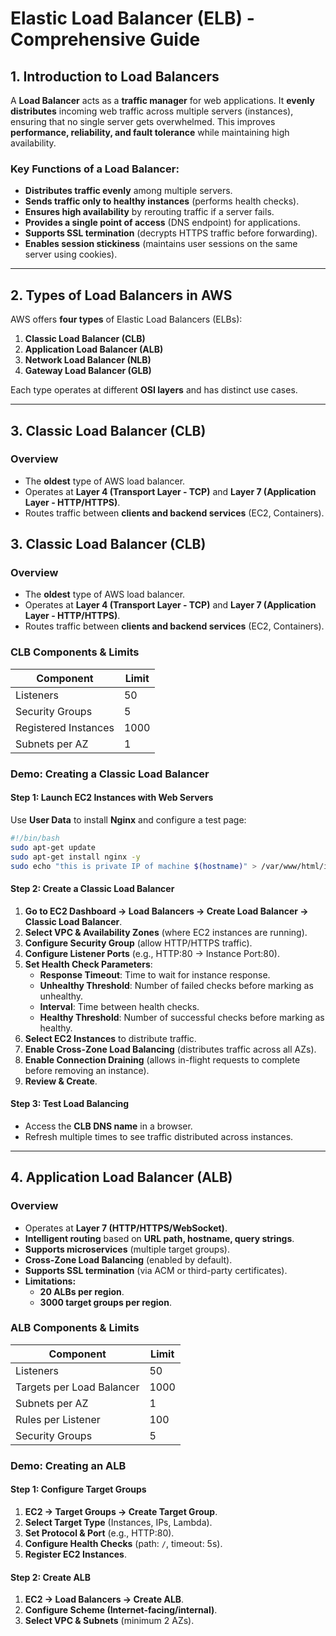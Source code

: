 # **Elastic Load Balancer (ELB) - Comprehensive Guide**

## **1. Introduction to Load Balancers**
A **Load Balancer** acts as a **traffic manager** for web applications. It **evenly distributes** incoming web traffic across multiple servers (instances), ensuring that no single server gets overwhelmed. This improves **performance, reliability, and fault tolerance** while maintaining high availability.

### **Key Functions of a Load Balancer:**
- **Distributes traffic evenly** among multiple servers.
- **Sends traffic only to healthy instances** (performs health checks).
- **Ensures high availability** by rerouting traffic if a server fails.
- **Provides a single point of access** (DNS endpoint) for applications.
- **Supports SSL termination** (decrypts HTTPS traffic before forwarding).
- **Enables session stickiness** (maintains user sessions on the same server using cookies).

---

## **2. Types of Load Balancers in AWS**
AWS offers **four types** of Elastic Load Balancers (ELBs):

1. **Classic Load Balancer (CLB)**
2. **Application Load Balancer (ALB)**
3. **Network Load Balancer (NLB)**
4. **Gateway Load Balancer (GLB)**

Each type operates at different **OSI layers** and has distinct use cases.

---

## **3. Classic Load Balancer (CLB)**
### **Overview**
- The **oldest** type of AWS load balancer.
- Operates at **Layer 4 (Transport Layer - TCP)** and **Layer 7 (Application Layer - HTTP/HTTPS)**.
- Routes traffic between **clients and backend services** (EC2, Containers).

## **3. Classic Load Balancer (CLB)**
### **Overview**
- The **oldest** type of AWS load balancer.
- Operates at **Layer 4 (Transport Layer - TCP)** and **Layer 7 (Application Layer - HTTP/HTTPS)**.
- Routes traffic between **clients and backend services** (EC2, Containers).

### **CLB Components & Limits**
| Component | Limit |
|-----------|-------|
| Listeners | 50 |
| Security Groups | 5 |
| Registered Instances | 1000 |
| Subnets per AZ | 1 |

### **Demo: Creating a Classic Load Balancer**
#### **Step 1: Launch EC2 Instances with Web Servers**
Use **User Data** to install **Nginx** and configure a test page:
```bash
#!/bin/bash
sudo apt-get update
sudo apt-get install nginx -y
sudo echo "this is private IP of machine $(hostname)" > /var/www/html/index.html
```

#### **Step 2: Create a Classic Load Balancer**
1. **Go to EC2 Dashboard → Load Balancers → Create Load Balancer → Classic Load Balancer**.
2. **Select VPC & Availability Zones** (where EC2 instances are running).
3. **Configure Security Group** (allow HTTP/HTTPS traffic).
4. **Configure Listener Ports** (e.g., HTTP:80 → Instance Port:80).
5. **Set Health Check Parameters**:
   - **Response Timeout**: Time to wait for instance response.
   - **Unhealthy Threshold**: Number of failed checks before marking as unhealthy.
   - **Interval**: Time between health checks.
   - **Healthy Threshold**: Number of successful checks before marking as healthy.
6. **Select EC2 Instances** to distribute traffic.
7. **Enable Cross-Zone Load Balancing** (distributes traffic across all AZs).
8. **Enable Connection Draining** (allows in-flight requests to complete before removing an instance).
9. **Review & Create**.

#### **Step 3: Test Load Balancing**
- Access the **CLB DNS name** in a browser.
- Refresh multiple times to see traffic distributed across instances.

---

## **4. Application Load Balancer (ALB)**
### **Overview**
- Operates at **Layer 7 (HTTP/HTTPS/WebSocket)**.
- **Intelligent routing** based on **URL path, hostname, query strings**.
- **Supports microservices** (multiple target groups).
- **Cross-Zone Load Balancing** (enabled by default).
- **Supports SSL termination** (via ACM or third-party certificates).
- **Limitations:**
  - **20 ALBs per region**.
  - **3000 target groups per region**.

### **ALB Components & Limits**
| Component | Limit |
|-----------|-------|
| Listeners | 50 |
| Targets per Load Balancer | 1000 |
| Subnets per AZ | 1 |
| Rules per Listener | 100 |
| Security Groups | 5 |


### **Demo: Creating an ALB**
#### **Step 1: Configure Target Groups**
1. **EC2 → Target Groups → Create Target Group**.
2. **Select Target Type** (Instances, IPs, Lambda).
3. **Set Protocol & Port** (e.g., HTTP:80).
4. **Configure Health Checks** (path: `/`, timeout: 5s).
5. **Register EC2 Instances**.

#### **Step 2: Create ALB**
1. **EC2 → Load Balancers → Create ALB**.
2. **Configure Scheme (Internet-facing/internal)**.
3. **Select VPC & Subnets** (minimum 2 AZs).
